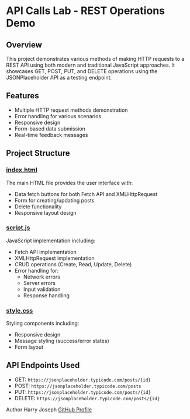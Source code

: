 # API Calls Lab - REST Operations Demo

## Overview
This project demonstrates various methods of making HTTP requests to a REST API using both modern and traditional JavaScript approaches. It showcases GET, POST, PUT, and DELETE operations using the JSONPlaceholder API as a testing endpoint.

## Features
- Multiple HTTP request methods demonstration
- Error handling for various scenarios
- Responsive design
- Form-based data submission
- Real-time feedback messages

## Project Structure

### [index.html](./index.html)
The main HTML file provides the user interface with:
- Data fetch buttons for both Fetch API and XMLHttpRequest
- Form for creating/updating posts
- Delete functionality
- Responsive layout design

### [script.js](./script.js)
JavaScript implementation including:
- Fetch API implementation
- XMLHttpRequest implementation
- CRUD operations (Create, Read, Update, Delete)
- Error handling for:
  - Network errors
  - Server errors
  - Input validation
  - Response handling

### [style.css](./style.css)
Styling components including:
- Responsive design
- Message styling (success/error states)
- Form layout



## API Endpoints Used
- GET: `https://jsonplaceholder.typicode.com/posts/{id}`
- POST: `https://jsonplaceholder.typicode.com/posts`
- PUT: `https://jsonplaceholder.typicode.com/posts/{id}`
- DELETE: `https://jsonplaceholder.typicode.com/posts/{id}`

Author
Harry Joseph
[GitHub Profile](https://github.com/hjoseph777)

